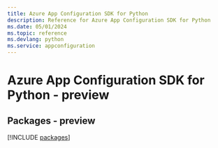 ```yaml
---
title: Azure App Configuration SDK for Python
description: Reference for Azure App Configuration SDK for Python
ms.date: 05/01/2024
ms.topic: reference
ms.devlang: python
ms.service: appconfiguration
---
```

# Azure App Configuration SDK for Python - preview
## Packages - preview
[!INCLUDE [packages](app-configuration-index.md)]